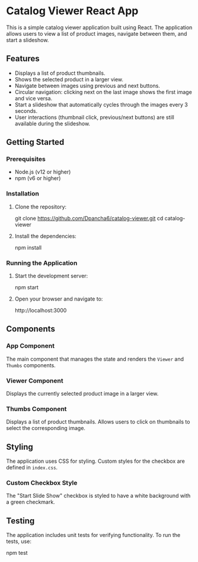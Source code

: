 # Catalog Viewer React App

This is a simple catalog viewer application built using React. The application allows users to view a list of product images, navigate between them, and start a slideshow.

## Features

- Displays a list of product thumbnails.
- Shows the selected product in a larger view.
- Navigate between images using previous and next buttons.
- Circular navigation: clicking next on the last image shows the first image and vice versa.
- Start a slideshow that automatically cycles through the images every 3 seconds.
- User interactions (thumbnail click, previous/next buttons) are still available during the slideshow.

## Getting Started

### Prerequisites

- Node.js (v12 or higher)
- npm (v6 or higher)

### Installation

1. Clone the repository:

   git clone https://github.com/Dpancha6/catalog-viewer.git
   cd catalog-viewer

3. Install the dependencies:

   npm install

### Running the Application

1. Start the development server:

   npm start

2. Open your browser and navigate to:

   http://localhost:3000

## Components

### App Component

The main component that manages the state and renders the `Viewer` and `Thumbs` components.

### Viewer Component

Displays the currently selected product image in a larger view.

### Thumbs Component

Displays a list of product thumbnails. Allows users to click on thumbnails to select the corresponding image.

## Styling

The application uses CSS for styling. Custom styles for the checkbox are defined in `index.css`.

### Custom Checkbox Style

The "Start Slide Show" checkbox is styled to have a white background with a green checkmark.

## Testing

The application includes unit tests for verifying functionality. To run the tests, use:

npm test
